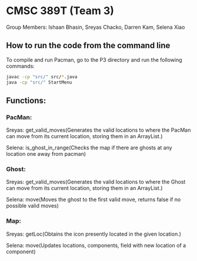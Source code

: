 # CMSC 389T (Team 3)
Group Members: Ishaan Bhasin, Sreyas Chacko, Darren Kam, Selena Xiao

## How to run the code from the command line
To compile and run Pacman, go to the P3 directory and run the following commands:
```bash
javac -cp "src/" src/*.java
java -cp "src/" StartMenu
```

## Functions:
### PacMan:
Sreyas: get_valid_moves(Generates the valid locations to where the PacMan can move from its current location, storing them in an ArrayList.)

Selena: is_ghost_in_range(Checks the map if there are ghosts at any location one away from pacman)

### Ghost:
Sreyas: get_valid_moves(Generates the valid locations to where the Ghost can move from its current location, storing them in an ArrayList.)

Selena: move(Moves the ghost to the first valid move, returns false if no possible valid moves)

### Map:
Sreyas: getLoc(Obtains the icon presently located in the given location.)

Selena: move(Updates locations, components, field with new location of a component)
